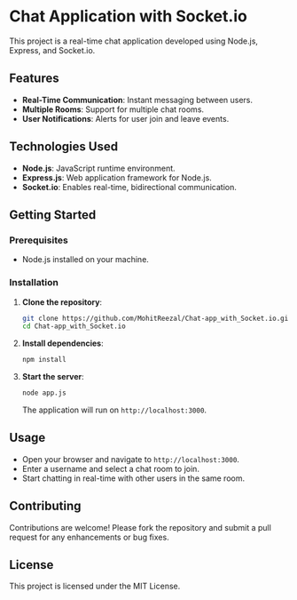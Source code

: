 # Chat Application with Socket.io

This project is a real-time chat application developed using Node.js, Express, and Socket.io.

## Features

- **Real-Time Communication**: Instant messaging between users.
- **Multiple Rooms**: Support for multiple chat rooms.
- **User Notifications**: Alerts for user join and leave events.

## Technologies Used

- **Node.js**: JavaScript runtime environment.
- **Express.js**: Web application framework for Node.js.
- **Socket.io**: Enables real-time, bidirectional communication.

## Getting Started

### Prerequisites

- Node.js installed on your machine.

### Installation

1. **Clone the repository**:

   ```bash
   git clone https://github.com/MohitReezal/Chat-app_with_Socket.io.git
   cd Chat-app_with_Socket.io
   ```

2. **Install dependencies**:

   ```bash
   npm install
   ```

3. **Start the server**:

   ```bash
   node app.js
   ```

   The application will run on `http://localhost:3000`.

## Usage

- Open your browser and navigate to `http://localhost:3000`.
- Enter a username and select a chat room to join.
- Start chatting in real-time with other users in the same room.

## Contributing

Contributions are welcome! Please fork the repository and submit a pull request for any enhancements or bug fixes.

## License

This project is licensed under the MIT License.

